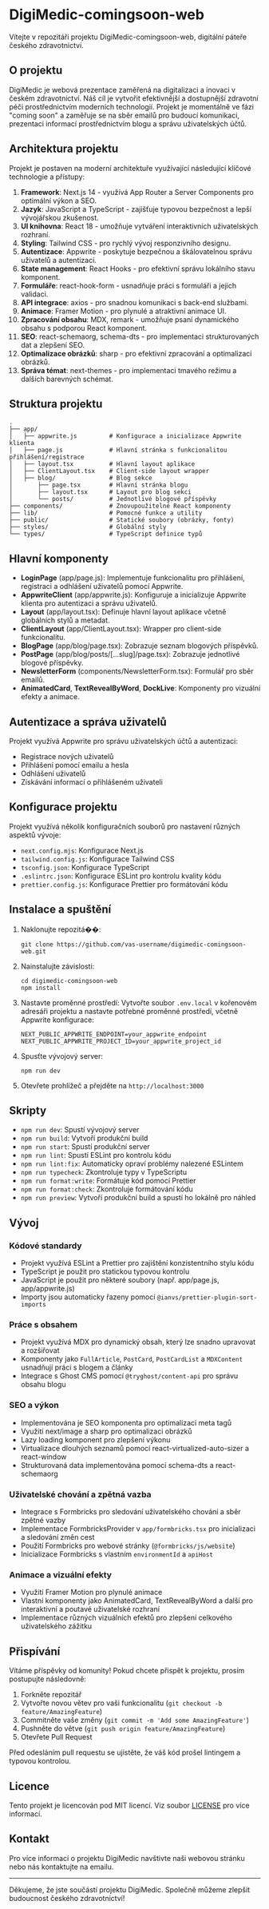 # DigiMedic-comingsoon-web

Vítejte v repozitáři projektu DigiMedic-comingsoon-web, digitální páteře českého zdravotnictví.

## O projektu

DigiMedic je webová prezentace zaměřená na digitalizaci a inovaci v českém zdravotnictví. Náš cíl je vytvořit efektivnější a dostupnější zdravotní péči prostřednictvím moderních technologií. Projekt je momentálně ve fázi "coming soon" a zaměřuje se na sběr emailů pro budoucí komunikaci, prezentaci informací prostřednictvím blogu a správu uživatelských účtů.

## Architektura projektu

Projekt je postaven na moderní architektuře využívající následující klíčové technologie a přístupy:

1. **Framework**: Next.js 14 - využívá App Router a Server Components pro optimální výkon a SEO.
2. **Jazyk**: JavaScript a TypeScript - zajišťuje typovou bezpečnost a lepší vývojářskou zkušenost.
3. **UI knihovna**: React 18 - umožňuje vytváření interaktivních uživatelských rozhraní.
4. **Styling**: Tailwind CSS - pro rychlý vývoj responzivního designu.
5. **Autentizace**: Appwrite - poskytuje bezpečnou a škálovatelnou správu uživatelů a autentizaci.
6. **State management**: React Hooks - pro efektivní správu lokálního stavu komponent.
7. **Formuláře**: react-hook-form - usnadňuje práci s formuláři a jejich validaci.
8. **API integrace**: axios - pro snadnou komunikaci s back-end službami.
9. **Animace**: Framer Motion - pro plynulé a atraktivní animace UI.
10. **Zpracování obsahu**: MDX, remark - umožňuje psaní dynamického obsahu s podporou React komponent.
11. **SEO**: react-schemaorg, schema-dts - pro implementaci strukturovaných dat a zlepšení SEO.
12. **Optimalizace obrázků**: sharp - pro efektivní zpracování a optimalizaci obrázků.
13. **Správa témat**: next-themes - pro implementaci tmavého režimu a dalších barevných schémat.

## Struktura projektu

```
.
├── app/
│   ├── appwrite.js         # Konfigurace a inicializace Appwrite klienta
│   ├── page.js             # Hlavní stránka s funkcionalitou přihlášení/registrace
│   ├── layout.tsx          # Hlavní layout aplikace
│   ├── ClientLayout.tsx    # Client-side layout wrapper
│   ├── blog/               # Blog sekce
│       ├── page.tsx        # Hlavní stránka blogu
│       ├── layout.tsx      # Layout pro blog sekci
│       └── posts/          # Jednotlivé blogové příspěvky
├── components/             # Znovupoužitelné React komponenty
├── lib/                    # Pomocné funkce a utility
├── public/                 # Statické soubory (obrázky, fonty)
├── styles/                 # Globální styly
└── types/                  # TypeScript definice typů
```

## Hlavní komponenty

- **LoginPage** (app/page.js): Implementuje funkcionalitu pro přihlášení, registraci a odhlášení uživatelů pomocí Appwrite.
- **AppwriteClient** (app/appwrite.js): Konfiguruje a inicializuje Appwrite klienta pro autentizaci a správu uživatelů.
- **Layout** (app/layout.tsx): Definuje hlavní layout aplikace včetně globálních stylů a metadat.
- **ClientLayout** (app/ClientLayout.tsx): Wrapper pro client-side funkcionalitu.
- **BlogPage** (app/blog/page.tsx): Zobrazuje seznam blogových příspěvků.
- **PostPage** (app/blog/posts/[...slug]/page.tsx): Zobrazuje jednotlivé blogové příspěvky.
- **NewsletterForm** (components/NewsletterForm.tsx): Formulář pro sběr emailů.
- **AnimatedCard**, **TextRevealByWord**, **DockLive**: Komponenty pro vizuální efekty a animace.

## Autentizace a správa uživatelů

Projekt využívá Appwrite pro správu uživatelských účtů a autentizaci:

- Registrace nových uživatelů
- Přihlášení pomocí emailu a hesla
- Odhlášení uživatelů
- Získávání informací o přihlášeném uživateli

## Konfigurace projektu

Projekt využívá několik konfiguračních souborů pro nastavení různých aspektů vývoje:

- `next.config.mjs`: Konfigurace Next.js
- `tailwind.config.js`: Konfigurace Tailwind CSS
- `tsconfig.json`: Konfigurace TypeScript
- `.eslintrc.json`: Konfigurace ESLint pro kontrolu kvality kódu
- `prettier.config.js`: Konfigurace Prettier pro formátování kódu

## Instalace a spuštění

1. Naklonujte repozitá��:
   ```
   git clone https://github.com/vas-username/digimedic-comingsoon-web.git
   ```

2. Nainstalujte závislosti:
   ```
   cd digimedic-comingsoon-web
   npm install
   ```

3. Nastavte proměnné prostředí:
   Vytvořte soubor `.env.local` v kořenovém adresáři projektu a nastavte potřebné proměnné prostředí, včetně Appwrite konfigurace:
   ```
   NEXT_PUBLIC_APPWRITE_ENDPOINT=your_appwrite_endpoint
   NEXT_PUBLIC_APPWRITE_PROJECT_ID=your_appwrite_project_id
   ```

4. Spusťte vývojový server:
   ```
   npm run dev
   ```

5. Otevřete prohlížeč a přejděte na `http://localhost:3000`

## Skripty

- `npm run dev`: Spustí vývojový server
- `npm run build`: Vytvoří produkční build
- `npm run start`: Spustí produkční server
- `npm run lint`: Spustí ESLint pro kontrolu kódu
- `npm run lint:fix`: Automaticky opraví problémy nalezené ESLintem
- `npm run typecheck`: Zkontroluje typy v TypeScriptu
- `npm run format:write`: Formátuje kód pomocí Prettier
- `npm run format:check`: Zkontroluje formátování kódu
- `npm run preview`: Vytvoří produkční build a spustí ho lokálně pro náhled

## Vývoj

### Kódové standardy
- Projekt využívá ESLint a Prettier pro zajištění konzistentního stylu kódu
- TypeScript je použit pro statickou typovou kontrolu
- JavaScript je použit pro některé soubory (např. app/page.js, app/appwrite.js)
- Importy jsou automaticky řazeny pomocí `@ianvs/prettier-plugin-sort-imports`

### Práce s obsahem
- Projekt využívá MDX pro dynamický obsah, který lze snadno upravovat a rozšiřovat
- Komponenty jako `FullArticle`, `PostCard`, `PostCardList` a `MDXContent` usnadňují práci s blogem a články
- Integrace s Ghost CMS pomocí `@tryghost/content-api` pro správu obsahu blogu

### SEO a výkon
- Implementována je SEO komponenta pro optimalizaci meta tagů
- Využití next/image a sharp pro optimalizaci obrázků
- Lazy loading komponent pro zlepšení výkonu
- Virtualizace dlouhých seznamů pomocí react-virtualized-auto-sizer a react-window
- Strukturovaná data implementována pomocí schema-dts a react-schemaorg

### Uživatelské chování a zpětná vazba
- Integrace s Formbricks pro sledování uživatelského chování a sběr zpětné vazby
- Implementace FormbricksProvider v `app/formbricks.tsx` pro inicializaci a sledování změn cest
- Použití Formbricks pro webové stránky (`@formbricks/js/website`)
- Inicializace Formbricks s vlastním `environmentId` a `apiHost`

### Animace a vizuální efekty
- Využití Framer Motion pro plynulé animace
- Vlastní komponenty jako AnimatedCard, TextRevealByWord a další pro interaktivní a poutavé uživatelské rozhraní
- Implementace různých vizuálních efektů pro zlepšení celkového uživatelského zážitku

## Přispívání

Vítáme příspěvky od komunity! Pokud chcete přispět k projektu, prosím postupujte následovně:

1. Forkněte repozitář
2. Vytvořte novou větev pro vaši funkcionalitu (`git checkout -b feature/AmazingFeature`)
3. Commitněte vaše změny (`git commit -m 'Add some AmazingFeature'`)
4. Pushněte do větve (`git push origin feature/AmazingFeature`)
5. Otevřete Pull Request

Před odesláním pull requestu se ujistěte, že váš kód prošel lintingem a typovou kontrolou.

## Licence

Tento projekt je licencován pod MIT licencí. Viz soubor [LICENSE](LICENSE) pro více informací.

## Kontakt

Pro více informací o projektu DigiMedic navštivte naši webovou stránku nebo nás kontaktujte na emailu.

---

Děkujeme, že jste součástí projektu DigiMedic. Společně můžeme zlepšit budoucnost českého zdravotnictví!
